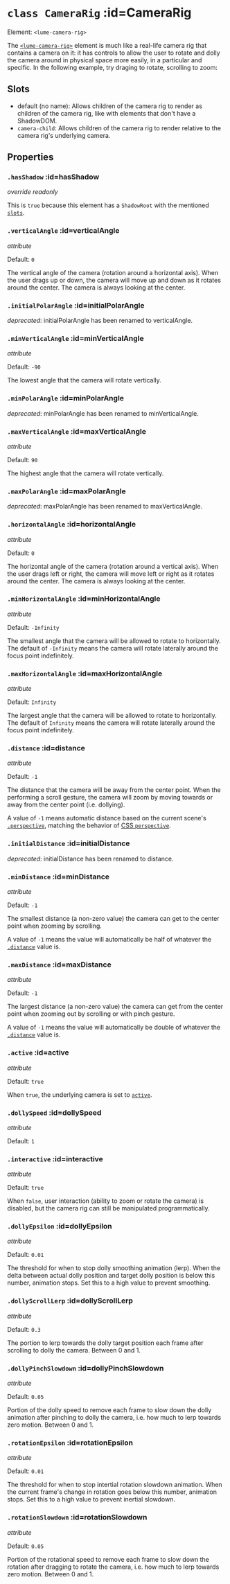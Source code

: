 
# <code>class <b>CameraRig</b></code> :id=CameraRig

Element: `<lume-camera-rig>`

The [`<lume-camera-rig>`](./CameraRig) element is much like a real-life
camera rig that contains a camera on it: it has controls to allow the user to
rotate and dolly the camera around in physical space more easily, in a
particular and specific. In the following example, try draging to rotate,
scrolling to zoom:

<live-code id="example"></live-code>

## Slots

- default (no name): Allows children of the camera rig to render as children
of the camera rig, like with elements that don't have a ShadowDOM.
- `camera-child`: Allows children of the camera rig to render relative to the
camera rig's underlying camera.

## Properties




### <code>.<b>hasShadow</b></code> :id=hasShadow

*override* *readonly*

This is `true` because this element has a `ShadowRoot` with the mentioned
[`slots`](#slots).
        


### <code>.<b>verticalAngle</b></code> :id=verticalAngle

*attribute*

Default: `0`

The vertical angle of the camera (rotation around a horizontal axis). When the user drags up or
down, the camera will move up and down as it rotates around the center.
The camera is always looking at the center.
        


### <code>.<b>initialPolarAngle</b></code> :id=initialPolarAngle

*deprecated*: initialPolarAngle has been renamed to verticalAngle.
        


### <code>.<b>minVerticalAngle</b></code> :id=minVerticalAngle

*attribute*

Default: `-90`

The lowest angle that the camera will rotate vertically.
        


### <code>.<b>minPolarAngle</b></code> :id=minPolarAngle

*deprecated*: minPolarAngle has been renamed to minVerticalAngle.
        


### <code>.<b>maxVerticalAngle</b></code> :id=maxVerticalAngle

*attribute*

Default: `90`

The highest angle that the camera will rotate vertically.

<live-code id="verticalExample"></live-code>

<script>
  example.content = cameraRigExample
  verticalExample.content = cameraRigVerticalRotationExample
</script>
        


### <code>.<b>maxPolarAngle</b></code> :id=maxPolarAngle

*deprecated*: maxPolarAngle has been renamed to maxVerticalAngle.
        


### <code>.<b>horizontalAngle</b></code> :id=horizontalAngle

*attribute*

Default: `0`

The horizontal angle of the camera (rotation around a vertical axis). When the user drags left or
right, the camera will move left or right as it rotates around the center.
The camera is always looking at the center.
        


### <code>.<b>minHorizontalAngle</b></code> :id=minHorizontalAngle

*attribute*

Default: `-Infinity`

The smallest angle that the camera will be allowed to rotate to
horizontally. The default of `-Infinity` means the camera will rotate
laterally around the focus point indefinitely.
        


### <code>.<b>maxHorizontalAngle</b></code> :id=maxHorizontalAngle

*attribute*

Default: `Infinity`

The largest angle that the camera will be allowed to rotate to
horizontally. The default of `Infinity` means the camera will rotate
laterally around the focus point indefinitely.
        


### <code>.<b>distance</b></code> :id=distance

*attribute*

Default: `-1`

The distance that the camera will be away from the center point.
When the performing a scroll gesture, the camera will zoom by moving
towards or away from the center point (i.e. dollying).

A value of `-1` means automatic distance based on the current scene's
[`.perspective`](../core/Scene#perspective), matching the behavior of
[CSS `perspective`](https://developer.mozilla.org/en-US/docs/Web/CSS/perspective).
        


### <code>.<b>initialDistance</b></code> :id=initialDistance

*deprecated*: initialDistance has been renamed to distance.
        


### <code>.<b>minDistance</b></code> :id=minDistance

*attribute*

Default: `-1`

The smallest distance (a non-zero value) the camera can get to the center point when zooming
by scrolling.

A value of `-1` means the value will automatically be half of whatever
the [`.distance`](#distance) value is.
        


### <code>.<b>maxDistance</b></code> :id=maxDistance

*attribute*

Default: `-1`

The largest distance (a non-zero value) the camera can get from the
center point when zooming out by scrolling or with pinch gesture.

A value of `-1` means the value will automatically be double of whatever
the [`.distance`](#distance) value is.
        


### <code>.<b>active</b></code> :id=active

*attribute*

Default: `true`

When `true`, the underlying camera is set to [`active`](./PerspectiveCamera#active).
        


### <code>.<b>dollySpeed</b></code> :id=dollySpeed

*attribute*

Default: `1`
        


### <code>.<b>interactive</b></code> :id=interactive

*attribute*

Default: `true`

When `false`, user interaction (ability to zoom or rotate the camera) is
disabled, but the camera rig can still be manipulated programmatically.
        


### <code>.<b>dollyEpsilon</b></code> :id=dollyEpsilon

*attribute*

Default: `0.01`

The threshold for when to stop dolly smoothing animation (lerp). When the
delta between actual dolly position and target dolly position is below
this number, animation stops. Set this to a high value to prevent
smoothing.
        


### <code>.<b>dollyScrollLerp</b></code> :id=dollyScrollLerp

*attribute*

Default: `0.3`

The portion to lerp towards the dolly target position each frame after
scrolling to dolly the camera. Between 0 and 1.
        


### <code>.<b>dollyPinchSlowdown</b></code> :id=dollyPinchSlowdown

*attribute*

Default: `0.05`

Portion of the dolly speed to remove each frame to slow down the dolly
animation after pinching to dolly the camera, i.e. how much to lerp
towards zero motion. Between 0 and 1.
        


### <code>.<b>rotationEpsilon</b></code> :id=rotationEpsilon

*attribute*

Default: `0.01`

The threshold for when to stop intertial rotation slowdown animation.
When the current frame's change in rotation goes below this number,
animation stops. Set this to a high value to prevent inertial slowdown.
        


### <code>.<b>rotationSlowdown</b></code> :id=rotationSlowdown

*attribute*

Default: `0.05`

Portion of the rotational speed to remove each frame to slow down the
rotation after dragging to rotate the camera, i.e. how much to lerp
towards zero motion. Between 0 and 1.
        






        